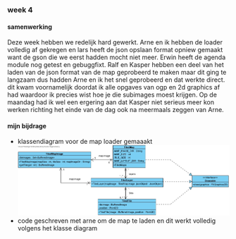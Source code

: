 ### week 4

#### samenwerking

Deze week hebben we redelijk hard gewerkt. Arne en ik hebben de loader
volledig af gekregen en lars heeft de json opslaan format opniew gemaakt
want de gson die we eerst hadden mocht niet meer. Erwin heeft de agenda
module nog getest en gebuggfixt. Ralf en Kasper hebben een deel van het
laden van de json format van de map geprobeerd te maken maar dit ging te
langzaam dus hadden Arne en ik het snel geprobeerd en dat werkte direct.
dit kwam voornamelijk doordat ik alle opgaves van ogp en 2d graphics af
had waardoor ik precies wist hoe je die subimages moest krijgen. Op de
maandag had ik wel een ergering aan dat Kasper niet serieus meer kon
werken richting het einde van de dag ook na meermaals zeggen van Arne.

#### mijn bijdrage

- klassendiagram voor de map loader gemaaakt
  ![](../Resources/TiledMap_Module_Class_Diagram.jpg)
- code geschreven met arne om de map te laden en dit werkt volledig
  volgens het klasse diagram